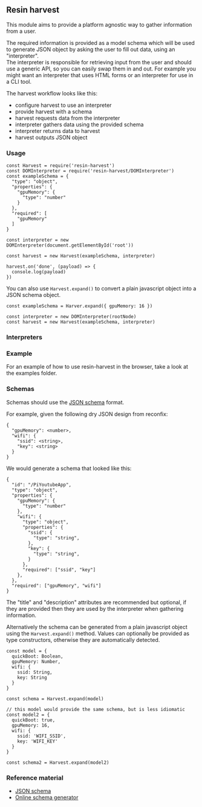 ## Resin harvest

This module aims to provide a platform agnostic way to gather
information from a user.  

The required information is provided as a model schema which will be
used to generate JSON object by asking the user to fill out data,
using an "interpreter".  
The interpreter is responsible for retrieving input from the user and
should use a generic API, so you can easily swap them in and out.
For example you might want an interpreter that uses HTML forms or an
interpreter for use in a CLI tool.

The harvest workflow looks like this:

* configure harvest to use an interpreter
* provide harvest with a schema
* harvest requests data from the interpreter 
* interpreter gathers data using the provided schema
* interpreter returns data to harvest
* harvest outputs JSON object

### Usage

    const Harvest = require('resin-harvest')
    const DOMInterpreter = require('resin-harvest/DOMInterpreter')
    const exampleSchema = {
      "type": "object",
      "properties": {
        "gpuMemory": {
          "type": "number"
        }
      },
      "required": [
        "gpuMemory"
      ]
    }

    const interpreter = new DOMInterpreter(document.getElementById('root'))

    const harvest = new Harvest(exampleSchema, interpreter)

    harvest.on('done', (payload) => {
      console.log(payload)
    })

You can also use `Harvest.expand()` to convert a plain javascript object into
a JSON schema object.

    const exampleSchema = Harver.expand({ gpuMemory: 16 })

    const interpreter = new DOMInterpreter(rootNode)
    const harvest = new Harvest(exampleSchema, interpreter)

### Interpreters


### Example

For an example of how to use resin-harvest in the browser, take a look
at the examples folder.

### Schemas

Schemas should use the [JSON schema][jsonschema] format. 

For example, given the following dry JSON design from reconfix:

    {
      "gpuMemory": <number>,
      "wifi": {
        "ssid": <string>,
        "key": <string>
      }
    }

We would generate a schema that looked like this:

    {
      "id": "/PiYoutubeApp",
      "type": "object",
      "properties": {
        "gpuMemory": {
          "type": "number"
        },
        "wifi": {
          "type": "object",
          "properties": {
            "ssid": {
              "type": "string",
            },
            "key": {
              "type": "string",
            }
          },
          "required": ["ssid", "key"]
        },
      },
      "required": ["gpuMemory", "wifi"]
    }

The "title" and "description" attributes are recommended but optional,
if they are provided then they are used by the interpreter when
gathering information.

Alternatively the schema can be generated from a plain javascript object using
the `Harvest.expand()` method. Values can optionally be provided as type
constructors, otherwise they are automatically detected.

    const model = {
      quickBoot: Boolean,
      gpuMemory: Number,
      wifi: {
        ssid: String,
        key: String
      }
    }

    const schema = Harvest.expand(model)

    // this model would provide the same schema, but is less idiomatic
    const model2 = {
      quickBoot: true,
      gpuMemory: 16,
      wifi: {
        ssid: 'WIFI_SSID',
        key: 'WIFI_KEY'
      }
    }

    const schema2 = Harvest.expand(model2)
  

### Reference material

* [JSON schema][jsonschema]
* [Online schema generator](http://jsonschema.net/)


[jsonschema]: http://json-schema.org/
